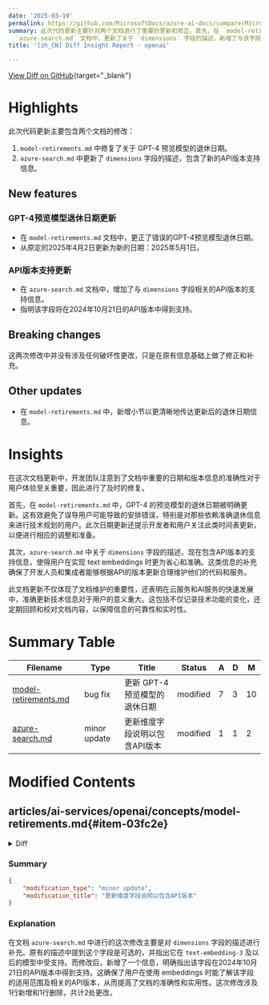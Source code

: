 ```yaml
---
date: '2025-03-19'
permalink: https://github.com/MicrosoftDocs/azure-ai-docs/compare/MicrosoftDocs:b32e527...MicrosoftDocs:144811f
summary: 此次代码更新主要针对两个文档进行了重要的更新和修正。首先，在 `model-retirements.md` 文档中，修正了GPT-4预览模型的退休日期，将原定的2025年4月2日更新为2025年5月1日。其次，在
  `azure-search.md` 文档中，更新了关于 `dimensions` 字段的描述，新增了与该字段相关的API版本支持信息，指出该字段将于2024年10月21日的API版本中得到支持。这次修改没有涉及任何破坏性更改，主要是对原有信息的修正和补充。这体现了文档维护的重要性，确保用户能够获得准确的信息以进行有效的技术规划。
title: '[zh_CN] Diff Insight Report - openai'

---
```


[View Diff on GitHub](https://github.com/MicrosoftDocs/azure-ai-docs/compare/MicrosoftDocs:b32e527...MicrosoftDocs:144811f){target="_blank"}

# Highlights

此次代码更新主要包含两个文档的修改：
1. `model-retirements.md` 中修复了关于 GPT-4 预览模型的退休日期。
2. `azure-search.md` 中更新了 `dimensions` 字段的描述，包含了新的API版本支持信息。

## New features

### GPT-4预览模型退休日期更新
- 在 `model-retirements.md` 文档中，更正了错误的GPT-4预览模型退休日期。
- 从原定的2025年4月2日更新为新的日期：2025年5月1日。

### API版本支持更新
- 在 `azure-search.md` 文档中，增加了与 `dimensions` 字段相关的API版本的支持信息。
- 指明该字段将在2024年10月21日的API版本中得到支持。

## Breaking changes

这两次修改中并没有涉及任何破坏性更改，只是在原有信息基础上做了修正和补充。

## Other updates

- 在 `model-retirements.md` 中，新增小节以更清晰地传达更新后的退休日期信息。

# Insights

在这次文档更新中，开发团队注意到了文档中重要的日期和版本信息的准确性对于用户体验至关重要，因此进行了及时的修复。

首先，在 `model-retirements.md` 中，GPT-4 的预览模型的退休日期被明确更新。这有效避免了误导用户可能导致的安排错误，特别是对那些依赖准确退休信息来进行技术规划的用户。此次日期更新还提示开发者和用户关注此类时间表更新，以便进行相应的调整和准备。

其次，`azure-search.md` 中关于 `dimensions` 字段的描述，现在包含API版本的支持信息，使得用户在实现 text embeddings 时更为省心和准确。这类信息的补充确保了开发人员和集成者能够根据API的版本更新合理维护他们的代码和服务。

此文档更新不仅体现了文档维护的重要性，还表明在云服务和AI服务的快速发展中，准确更新技术信息对于用户的意义重大。这包括不仅记录技术功能的变化，还定期回顾和校对文档内容，以保障信息的可靠性和实时性。

# Summary Table
|  Filename  | Type |    Title    | Status | A  | D  | M  |
|------------|------|-------------|--------|----|----|----|
| [model-retirements.md](#item-03fc2e) | bug fix | 更新 GPT-4 预览模型的退休日期 | modified | 7 | 3 | 10 | 
| [azure-search.md](#item-32f34c) | minor update | 更新维度字段说明以包含API版本 | modified | 1 | 1 | 2 | 


# Modified Contents
## articles/ai-services/openai/concepts/model-retirements.md{#item-03fc2e}

<details>
<summary>Diff</summary>
````diff
@@ -100,9 +100,9 @@ These models are currently available for use in Azure OpenAI Service.
 | `gpt-4`<br>`gpt-4-32k` | 0314 | June 6, 2025 | `gpt-4o` |
 | `gpt-4`<br>`gpt-4-32k` | 0613 | June 6, 2025 | `gpt-4o` |
 | `gpt-4` | turbo-2024-04-09 | No earlier than June 6, 2025 | `gpt-4o`|
-| `gpt-4` | 1106-preview | To be upgraded to **`gpt-4o` version: `2024-11-20`**, starting no sooner than March 10, 2025 **<sup>1</sup>** <br>Retirement date: April 02, 2025  | `gpt-4o`|
-| `gpt-4` | 0125-preview |To be upgraded to **`gpt-4o` version: `2024-11-20`**, starting no sooner than March 10, 2025 **<sup>1</sup>** <br>Retirement date: April 02, 2025  | `gpt-4o` |
-| `gpt-4` | vision-preview | To be upgraded to **`gpt-4o` version: `2024-11-20`**, starting no sooner than March 10, 2025  **<sup>1</sup>** <br>Retirement date: April 02, 2025 | `gpt-4o`|
+| `gpt-4` | 1106-preview | To be upgraded to **`gpt-4o` version: `2024-11-20`**, starting no sooner than March 10, 2025 **<sup>1</sup>** <br>Retirement date: May 1, 2025  | `gpt-4o`|
+| `gpt-4` | 0125-preview |To be upgraded to **`gpt-4o` version: `2024-11-20`**, starting no sooner than March 10, 2025 **<sup>1</sup>** <br>Retirement date: May 1, 2025  | `gpt-4o` |
+| `gpt-4` | vision-preview | To be upgraded to **`gpt-4o` version: `2024-11-20`**, starting no sooner than March 10, 2025  **<sup>1</sup>** <br>Retirement date: May 1, 2025 | `gpt-4o`|
 | `gpt-4o` | 2024-05-13 | No earlier than June 30, 2025 <br><br>Deployments set to [**Auto-update to default**](/azure/ai-services/openai/how-to/working-with-models?tabs=powershell#auto-update-to-default) will be automatically upgraded to version: `2024-08-06`, starting on March 17, 2025. | |
 | `gpt-4o` | 2024-08-06 | No earlier than August 6, 2025  | |
 | `gpt-4o` | 2024-11-20 | No earlier than November 20, 2025  | |
@@ -171,6 +171,10 @@ If you're an existing customer looking for information about these models, see [
 
 ## Retirement and deprecation history
 
+## March 18, 2025
+
+GPT-4 preview models retirement date updated to date: May 1, 2025.
+
 ## February 28, 2025
 
 - Updated `gpt-4` versions `1106-preview`, `0125-preview`, `vision-preview` to be upgraded to **`gpt-4o` version: `2024-11-20`**, starting no sooner than March 10, 2025.
````
</details>

### Summary

```json
{
    "modification_type": "bug fix",
    "modification_title": "更新 GPT-4 预览模型的退休日期"
}
```

### Explanation
此代码差异主要针对文档 `model-retirements.md` 的修改，修复了有关 GPT-4 预览模型的退休日期信息。具体来说，原计划的退休日期由 “2025年4月2日” 更新为 “2025年5月1日”。此外，文档中还增加了新的小节，明确指出这一更改，并确保文档反映了最新的模型升级安排。这次修改包括了7行新增内容和3行删除，总共有10处更改，有助于用户准确了解相关模型的当前状态和未来的更新计划。

## articles/ai-services/openai/references/azure-search.md{#item-32f34c}

<details>
<summary>Diff</summary>
````diff
@@ -95,7 +95,7 @@ The details of the vectorization source, used by Azure OpenAI On Your Data when
 | `endpoint`|string|True|Specifies the resource endpoint URL from which embeddings should be retrieved. It should be in the format of `https://{YOUR_RESOURCE_NAME}.openai.azure.com/openai/deployments/YOUR_DEPLOYMENT_NAME/embeddings`. The api-version query parameter isn't allowed.|
 | `authentication`| [ApiKeyAuthenticationOptions](#api-key-authentication-options)|True | Specifies the authentication options to use when retrieving embeddings from the specified endpoint.|
 | `type`|string|True| Must be `endpoint`.|
-| `dimensions`|integer|False| The number of dimensions the embeddings should have. Only supported in `text-embedding-3` and later models. |
+| `dimensions`|integer|False| The number of dimensions the embeddings should have. Only supported in `text-embedding-3` and later models. This is supported in the api version 2024-10-21. |
 
 
 ## Fields mapping options
````
</details>

### Summary

```json
{
    "modification_type": "minor update",
    "modification_title": "更新维度字段说明以包含API版本"
}
```

### Explanation
在文档 `azure-search.md` 中进行的这次修改主要是对 `dimensions` 字段的描述进行补充。原有的描述中提到这个字段是可选的，并指出它在 `text-embedding-3` 及以后的模型中受支持。而修改后，新增了一个信息，明确指出该字段在2024年10月21日的API版本中得到支持。这确保了用户在使用 embeddings 时能了解该字段的适用范围及相关的API版本，从而提高了文档的准确性和实用性。这次修改涉及1行新增和1行删除，共计2处更改。


